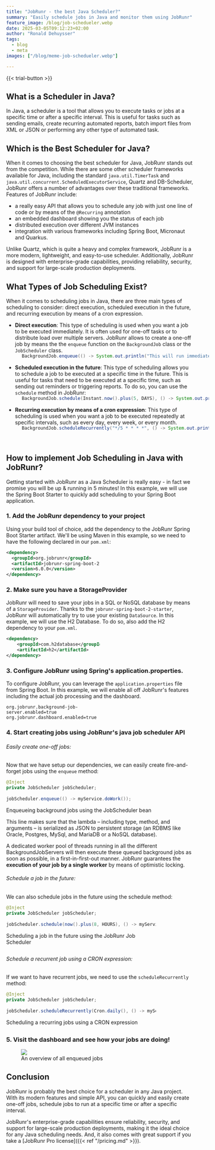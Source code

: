```yaml
---
title: "JobRunr - the best Java Scheduler?"
summary: "Easily schedule jobs in Java and monitor them using JobRunr"
feature_image: /blog/job-schedueler.webp
date: 2025-03-05T09:12:23+02:00
author: "Ronald Dehuysser"
tags:
  - blog
  - meta
images: ["/blog/meme-job-schedueler.webp"]

---
```

{{< trial-button >}}

## What is a Scheduler in Java?
In Java, a scheduler is a tool that allows you to execute tasks or jobs at a specific time or after a specific interval.
This is useful for tasks such as sending emails, create recurring automated reports, batch import files from XML or JSON or performing any other type of automated task.

## Which is the Best Scheduler for Java?
When it comes to choosing the best scheduler for Java, JobRunr stands out from the competition. While there are some other scheduler frameworks available for Java, including the standard `java.util.TimerTask` and `java.util.concurrent.ScheduledExecutorService`, Quartz and DB-Scheduler, JobRunr offers a number of advantages over these traditional frameworks.
Features of JobRunr include:
- a really easy API that allows you to schedule any job with just one line of code or by means of the `@Recurring` annotation
- an embedded dashboard showing you the status of each job
- distributed execution over different JVM instances
- integration with various frameworks including Spring Boot, Micronaut and Quarkus.

Unlike Quartz, which is quite a heavy and complex framework, JobRunr is a more modern, lightweight, and easy-to-use scheduler. Additionally, JobRunr is designed with enterprise-grade capabilities, providing reliability, security, and support for large-scale production deployments.

## What Types of Job Scheduling Exist?
When it comes to scheduling jobs in Java, there are three main types of scheduling to consider: direct execution, scheduled execution in the future, and recurring execution by means of a cron expression.

- **Direct execution**: This type of scheduling is used when you want a job to be executed immediately. It is often used for one-off tasks or to distribute load over multiple servers. JobRunr allows to create a one-off job by means the the `enqueue` function on the `BackgroundJob` class or the `JobScheduler` class.
<figure style="width: 100%; margin-left: 3em; margin-top: -1em;">

```java
BackgroundJob.enqueue(() -> System.out.println("This will run immediately and perhaps even on another server"));
```
</figure>

- **Scheduled execution in the future**: This type of scheduling allows you to schedule a job to be executed at a specific time in the future. This is useful for tasks that need to be executed at a specific time, such as sending out reminders or triggering reports. To do so, you can use the `schedule` method in JobRunr:
<figure style="width: 100%; margin-left: 3em; margin-top: -1em;">

```java
BackgroundJob.schedule(Instant.now().plus(5, DAYS), () -> System.out.println("This will run 5 days from now!"));
```
</figure>

- **Recurring execution by means of a cron expression**: This type of scheduling is used when you want a job to be executed repeatedly at specific intervals, such as every day, every week, or every month. 
<figure style="width: 100%; margin-left: 3em; margin-top: -1em;">

```java
BackgroundJob.scheduleRecurrently("*/5 * * * *", () -> System.out.println("This will be printed every 5 minutes!"));
```
</figure>
<br />

## How to implement Job Scheduling in Java with JobRunr?
Getting started with JobRunr as a Java Scheduler is really easy - in fact we promise you will be up & running in 5 minutes! In this example, we will use the Spring Boot Starter to quickly add scheduling to your Spring Boot application.

### 1. Add the JobRunr dependency to your project
Using your build tool of choice, add the dependency to the JobRunr Spring Boot Starter artifact. We'll be using Maven in this example, so we need to have the following declared in our `pom.xml`:

<figure style="width: 50%; margin: 0 auto 1em 0">

```xml
<dependency>
  <groupId>org.jobrunr</groupId>
  <artifactId>jobrunr-spring-boot-2-starter</artifactId>
  <version>6.0.0</version>
</dependency>
```
</figure>

### 2. Make sure you have a StorageProvider
JobRunr will need to save your jobs in a SQL or NoSQL database by means of a `StorageProvider`. Thanks to the `jobrunr-spring-boot-2-starter`, JobRunr will automatically try to use your existing `DataSource`. In this example, we will use the H2 Database. To do so, also add the H2 dependency to your `pom.xml`.

<figure style="width: 50%; margin: 0 auto 1em 0">

```xml
<dependency>
    <groupId>com.h2database</groupId>
    <artifactId>h2</artifactId>
</dependency>
```
</figure>

### 3. Configure JobRunr using Spring's application.properties.
To configure JobRunr, you can leverage the `application.properties` file from Spring Boot. In this example, we will enable all off JobRunr's features including the actual job processing and the dashboard.

<figure style="width: 50%; margin: 0 auto 1em 0">

```
org.jobrunr.background-job-server.enabled=true
org.jobrunr.dashboard.enabled=true
```
</figure>


### 4. Start creating jobs using JobRunr's java job scheduler API
###### Easily create one-off jobs:
Now that we have setup our dependencies, we can easily create fire-and-forget jobs using the `enqueue` method:

<figure style="width: 80%; margin: 0 auto 1em 0">

```java
@Inject
private JobScheduler jobScheduler;
 
jobScheduler.enqueue(() -> myService.doWork());
```
<figcaption>Enqueueing background jobs using the JobScheduler bean</figcaption>
</figure>

This line makes sure that the lambda – including type, method, and arguments – is serialized as JSON to persistent storage (an RDBMS like Oracle, Postgres, MySql, and MariaDB or a NoSQL database).

A dedicated worker pool of threads running in all the different BackgroundJobServers will then execute these queued background jobs as soon as possible, in a first-in-first-out manner. JobRunr guarantees the **execution of your job by a single worker** by means of optimistic locking.


###### Schedule a job in the future:
We can also schedule jobs in the future using the schedule method:


<figure style="width: 80%; margin: 0 auto 2em 0">

```java
@Inject
private JobScheduler jobScheduler;
 
jobScheduler.schedule(now().plus(8, HOURS), () -> myService.doWork());
```
<figcaption>Scheduling a job in the future using the JobRunr Job Scheduler</figcaption>
</figure>

###### Schedule a recurrent job using a CRON expression:
If we want to have recurrent jobs, we need to use the `scheduleRecurrently` method:

<figure style="width: 80%; margin: 0 auto 2em 0">

```java
@Inject
private JobScheduler jobScheduler;
 
jobScheduler.scheduleRecurrently(Cron.daily(), () -> myService.doWork());
```
<figcaption>Scheduling a recurring jobs using a CRON expression</figcaption>
</figure>


### 5. Visit the dashboard and see how your jobs are doing!
<figure>
<img src="/documentation/jobs-enqueued.webp" class="kg-image">
<figcaption>An overview of all enqueued jobs</figcaption>
</figure>


## Conclusion
JobRunr is probably the best choice for a scheduler in any Java project.
With its modern features and simple API, you can quickly and easily create one-off jobs, schedule jobs to run at a specific time or after a specific interval.

JobRunr's enterprise-grade capabilities ensure reliability, security, and support for large-scale production deployments, making it the ideal choice for any Java scheduling needs. And, it also comes with great support if you take a [JobRunr Pro license]({{< ref "/pricing.md" >}}).

<div style="display:none;>

![](/blog//meme-job-schedueler.webp "Overview of JobRunr Architecture to run RAG workflows")

</div>
